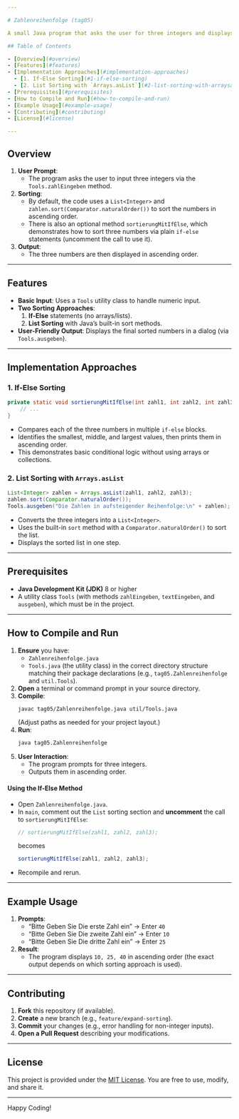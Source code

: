 ```yaml
---

# Zahlenreihenfolge (tag05)

A small Java program that asks the user for three integers and displays them in ascending order. Originally intended as an exercise for logical comparisons and `if-else` structures without using advanced data structures—though this code also demonstrates sorting with Java’s built-in `List`.

## Table of Contents

- [Overview](#overview)
- [Features](#features)
- [Implementation Approaches](#implementation-approaches)
  - [1. If-Else Sorting](#1-if-else-sorting)
  - [2. List Sorting with `Arrays.asList`](#2-list-sorting-with-arraysaslist)
- [Prerequisites](#prerequisites)
- [How to Compile and Run](#how-to-compile-and-run)
- [Example Usage](#example-usage)
- [Contributing](#contributing)
- [License](#license)

---
```


## Overview

1. **User Prompt**:  
   - The program asks the user to input three integers via the `Tools.zahlEingeben` method.
2. **Sorting**:  
   - By default, the code uses a `List<Integer>` and `zahlen.sort(Comparator.naturalOrder())` to sort the numbers in ascending order.
   - There is also an optional method `sortierungMitIfElse`, which demonstrates how to sort three numbers via plain `if-else` statements (uncomment the call to use it).
3. **Output**:  
   - The three numbers are then displayed in ascending order.

---

## Features

- **Basic Input**: Uses a `Tools` utility class to handle numeric input.  
- **Two Sorting Approaches**:
  1. **If-Else** statements (no arrays/lists).
  2. **List Sorting** with Java’s built-in sort methods.
- **User-Friendly Output**: Displays the final sorted numbers in a dialog (via `Tools.ausgeben`).

---

## Implementation Approaches

### 1. If-Else Sorting

```java
private static void sortierungMitIfElse(int zahl1, int zahl2, int zahl3) {
    // ...
}
```
- Compares each of the three numbers in multiple `if-else` blocks.
- Identifies the smallest, middle, and largest values, then prints them in ascending order.
- This demonstrates basic conditional logic without using arrays or collections.

### 2. List Sorting with `Arrays.asList`

```java
List<Integer> zahlen = Arrays.asList(zahl1, zahl2, zahl3);
zahlen.sort(Comparator.naturalOrder());
Tools.ausgeben("Die Zahlen in aufsteigender Reihenfolge:\n" + zahlen);
```
- Converts the three integers into a `List<Integer>`.
- Uses the built-in `sort` method with a `Comparator.naturalOrder()` to sort the list.
- Displays the sorted list in one step.

---

## Prerequisites

- **Java Development Kit (JDK)** 8 or higher  
- A utility class `Tools` (with methods `zahlEingeben`, `textEingeben`, and `ausgeben`), which must be in the project.

---

## How to Compile and Run

1. **Ensure** you have:
   - `Zahlenreihenfolge.java`
   - `Tools.java` (the utility class)
   in the correct directory structure matching their package declarations (e.g., `tag05.Zahlenreihenfolge` and `util.Tools`).
2. **Open** a terminal or command prompt in your source directory.
3. **Compile**:
   ```bash
   javac tag05/Zahlenreihenfolge.java util/Tools.java
   ```
   (Adjust paths as needed for your project layout.)
4. **Run**:
   ```bash
   java tag05.Zahlenreihenfolge
   ```
5. **User Interaction**:
   - The program prompts for three integers.
   - Outputs them in ascending order.

#### Using the If-Else Method
- Open `Zahlenreihenfolge.java`.
- In `main`, comment out the `List` sorting section and **uncomment** the call to `sortierungMitIfElse`:
  ```java
  // sortierungMitIfElse(zahl1, zahl2, zahl3);
  ```
  becomes
  ```java
  sortierungMitIfElse(zahl1, zahl2, zahl3);
  ```
- Recompile and rerun.

---

## Example Usage

1. **Prompts**:
   - “Bitte Geben Sie Die erste Zahl ein” → Enter `40`
   - “Bitte Geben Sie Die zweite Zahl ein” → Enter `10`
   - “Bitte Geben Sie Die dritte Zahl ein” → Enter `25`
2. **Result**:  
   - The program displays `10, 25, 40` in ascending order (the exact output depends on which sorting approach is used).

---

## Contributing

1. **Fork** this repository (if available).  
2. **Create** a new branch (e.g., `feature/expand-sorting`).
3. **Commit** your changes (e.g., error handling for non-integer inputs).
4. **Open a Pull Request** describing your modifications.

---

## License

This project is provided under the [MIT License](LICENSE). You are free to use, modify, and share it.

---

Happy Coding!
